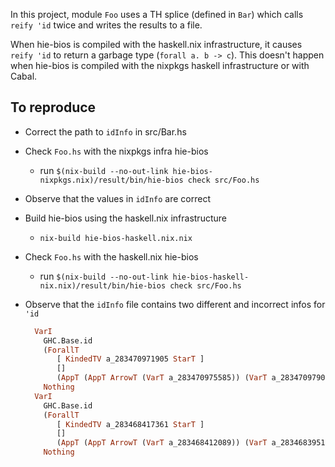 In this project, module `Foo` uses a TH splice (defined in `Bar`) which calls
`reify 'id` twice and writes the results to a file.

When hie-bios is compiled with the haskell.nix infrastructure, it causes `reify
'id` to return a garbage type (`forall a. b -> c`). This doesn't happen when
hie-bios is compiled with the nixpkgs haskell infrastructure or with Cabal.

## To reproduce

- Correct the path to `idInfo` in src/Bar.hs
- Check `Foo.hs` with the nixpkgs infra hie-bios
    - run `$(nix-build --no-out-link hie-bios-nixpkgs.nix)/result/bin/hie-bios check src/Foo.hs`
- Observe that the values in `idInfo` are correct
- Build hie-bios using the haskell.nix infrastructure
    - `nix-build hie-bios-haskell.nix.nix`
- Check `Foo.hs` with the haskell.nix hie-bios
    - run `$(nix-build --no-out-link hie-bios-haskell-nix.nix)/result/bin/hie-bios check src/Foo.hs`
- Observe that the `idInfo` file contains two different and incorrect infos for `'id`

    ```haskell
      VarI
        GHC.Base.id
        (ForallT
           [ KindedTV a_283470971905 StarT ]
           []
           (AppT (AppT ArrowT (VarT a_283470975585)) (VarT a_283470979073)))
        Nothing
      VarI
        GHC.Base.id
        (ForallT
           [ KindedTV a_283468417361 StarT ]
           []
           (AppT (AppT ArrowT (VarT a_283468412089)) (VarT a_283468395105)))
        Nothing
    ```
